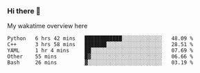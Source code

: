 ### Hi there 👋

<!--
**Jassy930/Jassy930** is a ✨ _special_ ✨ repository because its `README.md` (this file) appears on your GitHub profile.

Here are some ideas to get you started:

- 🔭 I’m currently working on ...
- 🌱 I’m currently learning ...
- 👯 I’m looking to collaborate on ...
- 🤔 I’m looking for help with ...
- 💬 Ask me about ...
- 📫 How to reach me: ...
- 😄 Pronouns: ...
- ⚡ Fun fact: ...
-->

My wakatime overview here
<!--START_SECTION:waka-->
```text
Python   6 hrs 42 mins   ████████████░░░░░░░░░░░░░   48.09 % 
C++      3 hrs 58 mins   ███████░░░░░░░░░░░░░░░░░░   28.51 % 
YAML     1 hr 4 mins     ██░░░░░░░░░░░░░░░░░░░░░░░   07.69 % 
Other    55 mins         █▓░░░░░░░░░░░░░░░░░░░░░░░   06.66 % 
Bash     26 mins         ▓░░░░░░░░░░░░░░░░░░░░░░░░   03.19 % 
```
<!--END_SECTION:waka-->
